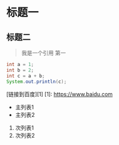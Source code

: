 # 标题一
## 标题二

> 我是一个引用
> 第一

``` java
int a = 1;
int b = 2;
int c = a + b;
System.out.println(c);
```

[链接到百度][1]
[1]: https://www.baidu.com

- 主列表1
- 主列表2
1. 次列表1
2. 次列表2
